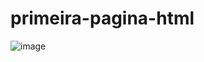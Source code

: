 # primeira-pagina-html

![image](https://user-images.githubusercontent.com/58665788/164344699-49665f8f-bc79-4e49-a213-2d3da7114466.png)
